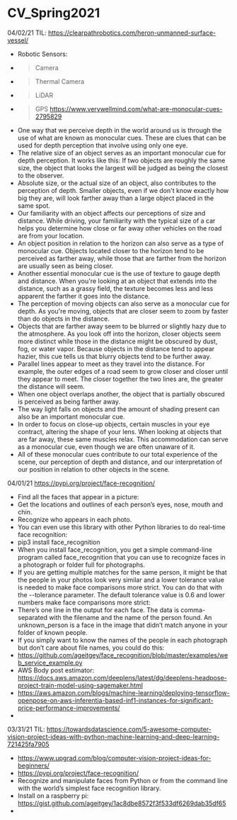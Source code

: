 # CV_Spring2021

04/02/21
TIL: https://clearpathrobotics.com/heron-unmanned-surface-vessel/
* Robotic Sensors:
* > Camera
* > Thermal Camera
* > LiDAR
* > GPS
https://www.verywellmind.com/what-are-monocular-cues-2795829
* One way that we perceive depth in the world around us is through the use of what are known as monocular cues. These are clues that can be used for depth perception that involve using only one eye. 
* The relative size of an object serves as an important monocular cue for depth perception. It works like this: If two objects are roughly the same size, the object that looks the largest will be judged as being the closest to the observer.
* Absolute size, or the actual size of an object, also contributes to the perception of depth. Smaller objects, even if we don't know exactly how big they are, will look farther away than a large object placed in the same spot.
* Our familiarity with an object affects our perceptions of size and distance. While driving, your familiarity with the typical size of a car helps you determine how close or far away other vehicles on the road are from your location.
* An object position in relation to the horizon can also serve as a type of monocular cue. Objects located closer to the horizon tend to be perceived as farther away, while those that are farther from the horizon are usually seen as being closer.
* Another essential monocular cue is the use of texture to gauge depth and distance. When you're looking at an object that extends into the distance, such as a grassy field, the texture becomes less and less apparent the farther it goes into the distance.
* The perception of moving objects can also serve as a monocular cue for depth. As you're moving, objects that are closer seem to zoom by faster than do objects in the distance. 
* Objects that are farther away seem to be blurred or slightly hazy due to the atmosphere. As you look off into the horizon, closer objects seem more distinct while those in the distance might be obscured by dust, fog, or water vapor. Because objects in the distance tend to appear hazier, this cue tells us that blurry objects tend to be further away.
* Parallel lines appear to meet as they travel into the distance. For example, the outer edges of a road seem to grow closer and closer until they appear to meet. The closer together the two lines are, the greater the distance will seem.
* When one object overlaps another, the object that is partially obscured is perceived as being farther away. 
* The way light falls on objects and the amount of shading present can also be an important monocular cue. 
* In order to focus on close-up objects, certain muscles in your eye contract, altering the shape of your lens. When looking at objects that are far away, these same muscles relax. This accommodation can serve as a monocular cue, even though we are often unaware of it.
* All of these monocular cues contribute to our total experience of the scene, our perception of depth and distance, and our interpretation of our position in relation to other objects in the scene.

04/01/21
https://pypi.org/project/face-recognition/
* Find all the faces that appear in a picture:
* Get the locations and outlines of each person’s eyes, nose, mouth and chin.
* Recognize who appears in each photo.
* You can even use this library with other Python libraries to do real-time face recognition:
* pip3 install face_recognition
* When you install face_recognition, you get a simple command-line program
called face_recognition that you can use to recognize faces in a
photograph or folder full for photographs.
* If you are getting multiple matches for the same person, it might be that
the people in your photos look very similar and a lower tolerance value
is needed to make face comparisons more strict.
You can do that with the --tolerance parameter. The default tolerance
value is 0.6 and lower numbers make face comparisons more strict:
* There’s one line in the output for each face. The data is comma-separated
with the filename and the name of the person found.
An unknown_person is a face in the image that didn’t match anyone in
your folder of known people.
* If you simply want to know the names of the people in each photograph but don’t
care about file names, you could do this:
* https://github.com/ageitgey/face_recognition/blob/master/examples/web_service_example.py
* AWS Body post estimator: https://docs.aws.amazon.com/deeplens/latest/dg/deeplens-headpose-project-train-model-using-sagemaker.html
* https://aws.amazon.com/blogs/machine-learning/deploying-tensorflow-openpose-on-aws-inferentia-based-inf1-instances-for-significant-price-performance-improvements/
* 



03/31/21
TIL: https://towardsdatascience.com/5-awesome-computer-vision-project-ideas-with-python-machine-learning-and-deep-learning-721425fa7905
* https://www.upgrad.com/blog/computer-vision-project-ideas-for-beginners/
* https://pypi.org/project/face-recognition/
* Recognize and manipulate faces from Python or from the command line with
the world’s simplest face recognition library.
* Install on a raspberry pi: https://gist.github.com/ageitgey/1ac8dbe8572f3f533df6269dab35df65
* 
